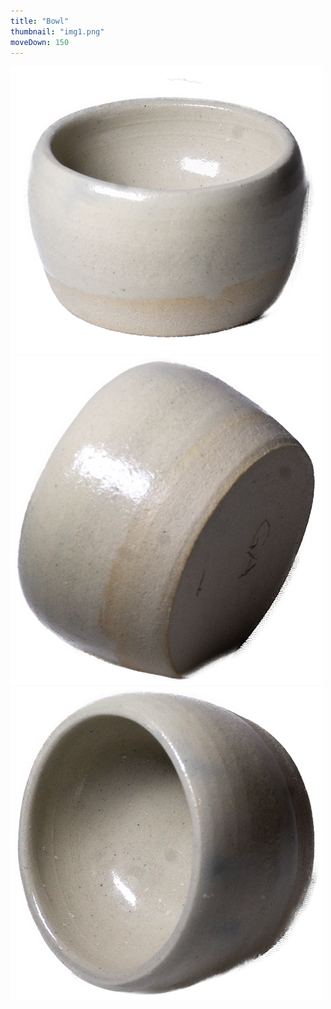```yaml
---
title: "Bowl"
thumbnail: "img1.png"
moveDown: 150
---
```

![Image 1](img1.png)
![Image 2](img2.png)
![Image 3](img3.png)